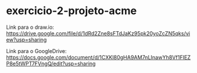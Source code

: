 # exercicio-2-projeto-acme

Link para o draw.io: https://drive.google.com/file/d/1dRd2Zne8sFTdJaKz95pk20yoZcZN5qks/view?usp=sharing

Link para o GoogleDrive: https://docs.google.com/document/d/1CXKl80gHA9AM7nLInawYh8Vf1FIEZP8e5tWPT7FVngQ/edit?usp=sharing
